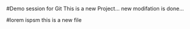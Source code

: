 #Demo session for Git
 This is a new Project...
 new modifation is done...

#lorem ispsm
this is a new file 